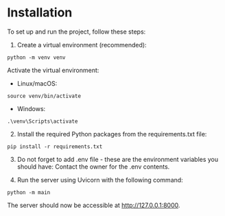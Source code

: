 # Installation

To set up and run the project, follow these steps:

1. Create a virtual environment (recommended):
```
python -m venv venv
```
Activate the virtual environment:

- Linux/macOS:
```
source venv/bin/activate
```

- Windows:
```
.\venv\Scripts\activate
```
 
2. Install the required Python packages from the requirements.txt file:
```
pip install -r requirements.txt
```

3. Do not forget to add .env file - these are the environment variables you should have: Contact the owner for the .env contents.

4. Run the server using Uvicorn with the following command:
```
python -m main
```
The server should now be accessible at http://127.0.0.1:8000.
